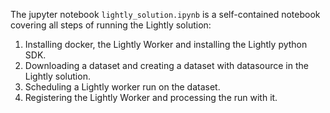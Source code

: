 The jupyter notebook `lightly_solution.ipynb` is a self-contained notebook covering all steps of running the Lightly solution:
1. Installing docker, the Lightly Worker and installing the Lightly python SDK.
2. Downloading a dataset and creating a dataset with datasource in the Lightly solution.
3. Scheduling a Lightly worker run on the dataset.
4. Registering the Lightly Worker and processing the run with it.



